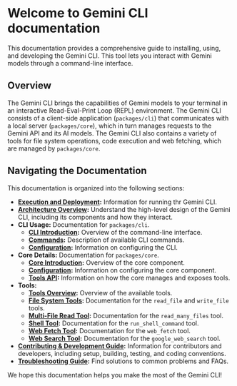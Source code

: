 # Welcome to Gemini CLI documentation

This documentation provides a comprehensive guide to installing, using, and developing the Gemini CLI. This tool lets you interact with Gemini models through a command-line interface.

## Overview

The Gemini CLI brings the capabilities of Gemini models to your terminal in an interactive Read-Eval-Print Loop (REPL) environment. The Gemini CLI consists of a client-side application (`packages/cli`) that communicates with a local server (`packages/core`), which in turn manages requests to the Gemini API and its AI models. The Gemini CLI also contains a variety of tools for file system operations, code execution and web fetching, which are managed by `packages/core`.

## Navigating the Documentation

This documentation is organized into the following sections:

- **[Execution and Deployment](./deployment.md):** Information for running thr Gemini CLI.
- **[Architecture Overview](./architecture.md):** Understand the high-level design of the Gemini CLI, including its components and how they interact.
- **CLI Usage:** Documentation for `packages/cli`.
  - **[CLI Introduction](./cli/index.md):** Overview of the command-line interface.
  - **[Commands](./cli/commands.md):** Description of available CLI commands.
  - **[Configuration](./cli/configuration.md):** Information on configuring the CLI.
- **Core Details:** Documentation for `packages/core`.
  - **[Core Introduction](./core/index.md):** Overview of the core component.
  - **[Configuration](./core/configuration.md):** Information on configuring the core component.
  - **[Tools API](./core/tools-api.md):** Information on how the core manages and exposes tools.
- **Tools:**
  - **[Tools Overview](./tools/index.md):** Overview of the available tools.
  - **[File System Tools](./tools/file-system.md):** Documentation for the `read_file` and `write_file` tools.
  - **[Multi-File Read Tool](./tools/multi-file.md):** Documentation for the `read_many_files` tool.
  - **[Shell Tool](./tools/shell.md):** Documentation for the `run_shell_command` tool.
  - **[Web Fetch Tool](./tools/web-fetch.md):** Documentation for the `web_fetch` tool.
  - **[Web Search Tool](./tools/web-search.md):** Documentation for the `google_web_search` tool.
- **[Contributing & Development Guide](../CONTRIBUTING.md):** Information for contributors and developers, including setup, building, testing, and coding conventions.
- **[Troubleshooting Guide](./troubleshooting.md):** Find solutions to common problems and FAQs.

We hope this documentation helps you make the most of the Gemini CLI!
